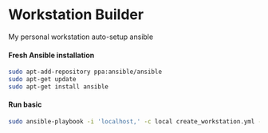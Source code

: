# Workstation Builder

My personal workstation auto-setup ansible

#### Fresh Ansible installation

```bash
sudo apt-add-repository ppa:ansible/ansible
sudo apt-get update
sudo apt-get install ansible
```

#### Run basic

```bash
sudo ansible-playbook -i 'localhost,' -c local create_workstation.yml -f 10
```
